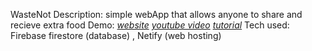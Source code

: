 WasteNot 
Description: simple webApp that allows anyone to share and recieve extra food 
Demo: [*website*](https://youtube.com) [*youtube video*](https://youtube.com/freecodecamp) [*tutorial*](#/tutorial)
Tech used: Firebase firestore (database) , Netify (web hosting)

